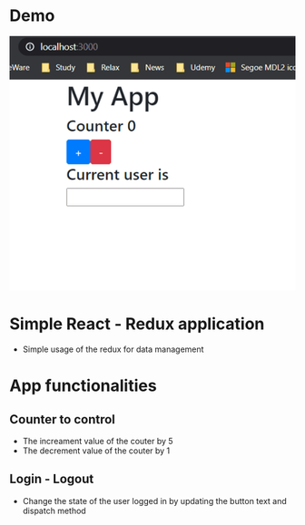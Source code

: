 # Demo
![Demo](./demo.gif)
# Simple React - Redux application
- Simple usage of the redux for data management

# App functionalities
## Counter to control 
- The increament value of the couter by 5
- The decrement value of the couter by 1
## Login - Logout
- Change the state of the user logged in by updating the button text and dispatch method
